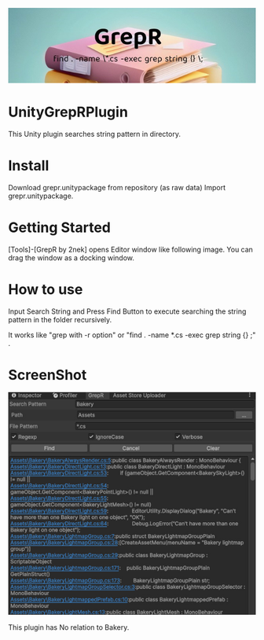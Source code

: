 ![Cover image](grepr-cover.jpg?raw=true "Cover")
# UnityGrepRPlugin

This Unity plugin searches string pattern in directory.

# Install
Download grepr.unitypackage from repository (as raw data)
Import grepr.unitypackage. 

# Getting Started
[Tools]-[GrepR by 2nek] opens Editor window like following image.
You can drag the window as a docking window.

# How to use
Input Search String and Press Find Button to execute searching the string pattern in the folder
recursively.

It works like "grep with -r option" or "find . -name \*.cs -exec grep string {} \;"  .





# ScreenShot
![SS image](/screenshot1.jpg?raw=true "SS")

This plugin has No relation to Bakery.
